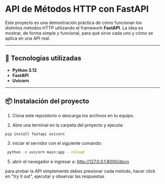 # API de Métodos HTTP con FastAPI

Este proyecto es una demostración práctica de cómo funcionan los distintos métodos HTTP utilizando el framework **FastAPI**. La idea es mostrar, de forma simple y funcional, para qué sirve cada uno y cómo se aplica en una API real.

---

## 🚀 Tecnologías utilizadas

- **Python 3.12**
- **FastAPI**
- **Uvicorn**

---

## 📦 Instalación del proyecto

1. Clona este repositorio o descarga los archivos en tu equipo.

2. Abre una terminal en la carpeta del proyecto y ejecuta:
```bash
pip install fastapi uvicorn
```
3. iniciar el servidor con el siguiente comando:
```bash
 python -m uvicorn main:app --reload
```
5. abrir el navegador e ingresar a: http://127.0.0.1:8000/docs

para probar la API simplemente debes presionar cada metodo, hacer click en "try it out", ejecutar y observar las respuestas

